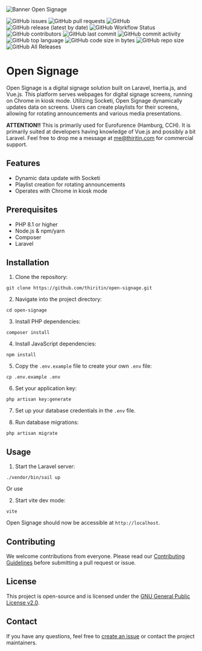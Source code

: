 ![Banner Open Signage](https://banners.beyondco.de/Open%20Signage.png?theme=light&packageManager=&packageName=&pattern=architect&style=style_1&description=Unleash+Dynamic+Signage&md=1&showWatermark=0&fontSize=100px&images=information-circle)

![GitHub issues](https://img.shields.io/github/issues/thiritin/open-signage)
![GitHub pull requests](https://img.shields.io/github/issues-pr/thiritin/open-signage)
![GitHub](https://img.shields.io/github/license/thiritin/open-signage)
![GitHub release (latest by date)](https://img.shields.io/github/v/release/thiritin/open-signage)
![GitHub Workflow Status](https://img.shields.io/github/workflow/status/thiritin/open-signage/CI)
![GitHub contributors](https://img.shields.io/github/contributors/thiritin/open-signage)
![GitHub last commit](https://img.shields.io/github/last-commit/thiritin/open-signage)
![GitHub commit activity](https://img.shields.io/github/commit-activity/m/thiritin/open-signage)
![GitHub top language](https://img.shields.io/github/languages/top/thiritin/open-signage)
![GitHub code size in bytes](https://img.shields.io/github/languages/code-size/thiritin/open-signage)
![GitHub repo size](https://img.shields.io/github/repo-size/thiritin/open-signage)
![GitHub All Releases](https://img.shields.io/github/downloads/thiritin/open-signage/total)
# Open Signage

Open Signage is a digital signage solution built on Laravel, Inertia.js, and Vue.js. This platform serves webpages for digital signage screens, running on Chrome in kiosk mode. Utilizing Socketi, Open Signage dynamically updates data on screens. Users can create playlists for their screens, allowing for rotating announcements and various media presentations.

**ATTENTION!!** This is primarily used for Eurofurence (Hamburg, CCH). It is primarily suited at developers having knowledge of Vue.js and possibly a bit Laravel.
Feel free to drop me a message at me@thiritin.com for commercial support.

## Features

- Dynamic data update with Socketi
- Playlist creation for rotating announcements
- Operates with Chrome in kiosk mode

## Prerequisites

- PHP 8.1 or higher
- Node.js & npm/yarn
- Composer
- Laravel

## Installation

1. Clone the repository:

```
git clone https://github.com/thiritin/open-signage.git
```

2. Navigate into the project directory:

```
cd open-signage
```

3. Install PHP dependencies:

```
composer install
```

4. Install JavaScript dependencies:

```
npm install
```

5. Copy the `.env.example` file to create your own `.env` file:

```
cp .env.example .env
```

6. Set your application key:

```
php artisan key:generate
```

7. Set up your database credentials in the `.env` file.

8. Run database migrations:

```
php artisan migrate
```

## Usage

1. Start the Laravel server:

```
./vendor/bin/sail up
```

Or use 

2. Start vite dev mode:

```
vite
```

Open Signage should now be accessible at `http://localhost`.

## Contributing

We welcome contributions from everyone. Please read our [Contributing Guidelines](CONTRIBUTING.md) before submitting a pull request or issue.

## License

This project is open-source and is licensed under the [GNU General Public License v2.0](LICENSE.md).

## Contact

If you have any questions, feel free to [create an issue](https://github.com/thiritin/open-signage/issues/new) or contact the project maintainers.
